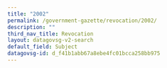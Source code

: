 ```yaml
---
title: "2002"
permalink: /government-gazette/revocation/2002/
description: ""
third_nav_title: Revocation
layout: datagovsg-v2-search
default_field: Subject
datagovsg-id: d_f41b1abb67a8ebe4fc01bcca258bb975
---
```


